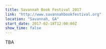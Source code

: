 ```yaml
---
title: Savannah Book Festival 2017
link: "http://www.savannahbookfestival.org"
location: "Savannah, GA"
start_date: 2017-02-18T12:00:00Z 
show_time: false
---
```

TBA
